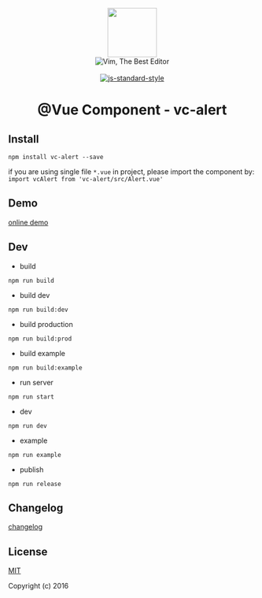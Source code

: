 <p align="center">
    <a href="http://vuejs.org" target="_blank"><img width="100"src="http://vuejs.org/images/logo.png"></a>
    <br>
    <img src="https://img.shields.io/badge/Vim-Best%20Editor-green.svg" alt="Vim, The Best Editor" />
    <br>
    <br>
    <a href="https://github.com/airbnb/javascript"><img src="https://cdn.rawgit.com/feross/standard/master/badge.svg" alt="js-standard-style"></a>
</p>

<h1 align="center">@Vue Component - vc-alert</h1>

## Install

`npm install vc-alert --save`

if you are using single file `*.vue` in project, please import the component by:  
`import vcAlert from 'vc-alert/src/Alert.vue'`

## Demo

[online demo](https://iwaimai-bi-fe.github.io/vc-alert/examples/)

## Dev

* build

```node
npm run build

```

* build dev

```node
npm run build:dev

```

* build production 

```node
npm run build:prod

```

* build example

```node
npm run build:example
```

* run server

```node
npm run start
```

* dev

```node
npm run dev

```

* example 

```node
npm run example 

```

* publish 

```node
npm run release 
```

## Changelog 

[changelog](https://github.com/iwaimai-bi-fe/vc-alert/blob/master/CHANGELOG.md) 

## License

[MIT](http://opensource.org/licenses/MIT)

Copyright (c) 2016

